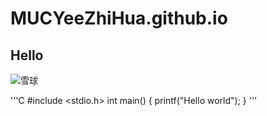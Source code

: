 # MUCYeeZhiHua.github.io

## Hello


![雪球](https://i.ytimg.com/vi/j0wFo1NK1pM/maxresdefault.jpg)


'''C
#include <stdio.h>
int main()
{
  printf("Hello world");
}
'''
